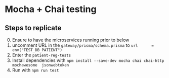 # Mocha + Chai testing

## Steps to replicate
0. Ensure to have the microservices running prior to below
1. uncomment URL in the `gateway/prisma/schema.prisma` to `url      = env("TEST_DB_PATIENT")`
2. Enter the `patient-reg-tests`
3. Install dependencies with `npm install --save-dev mocha chai chai-http mochawesome  jsonwebtoken`
4. Run with `npm run test`